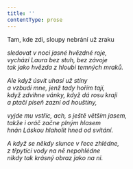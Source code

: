 ```yaml
---
title: ''
contentType: prose
---
```


<section>

Tam, kde zdi, sloupy nebrání už zraku

_sledovat v noci jasné hvězdné roje,  
vychází Laura bez stuh, bez závoje  
tak jako hvězda z hloubi temných mraků._

</section>

<section>

_Ale když úsvit uhasí už stíny  
a vzbudí mne, jenž tady hořím tají,  
když zdvihne vánky, když dá rosu kraji  
a ptačí píseň zazní od houštiny,_

</section>

<section>

_vyjde mu vstříc, ach, s ještě větším jasem,  
takže i oráč začne plným hlasem  
hnán Láskou hlaholit hned od svítání._

</section>

<section>

_A když se někdy slunce v řece zhlédne,  
z třpytící vody na ně nepohlédne  
nikdy tak krásný obraz jako na ni._

</section>
